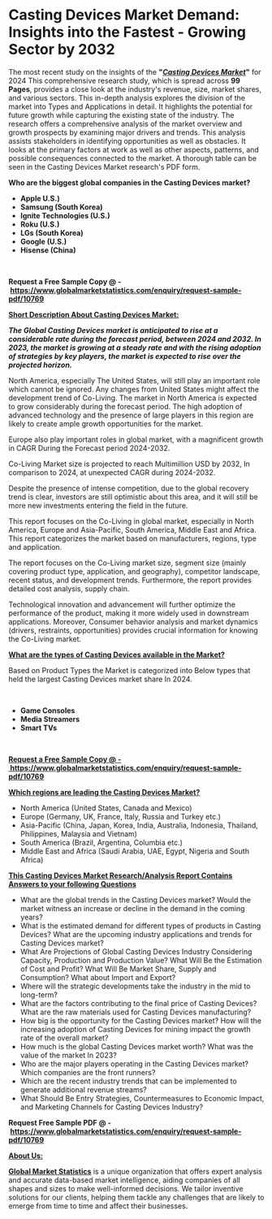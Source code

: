 <h1>Casting Devices Market Demand: Insights into the Fastest - Growing Sector by 2032</h1>
<p>The most recent study on the insights of the <strong>"</strong><a href="https://www.globalmarketstatistics.com/market-reports/casting-devices-market-10769"><strong><em>Casting Devices Market</em></strong></a><strong>"</strong>&nbsp;for 2024 This comprehensive research study, which is spread across <strong>99 Pages</strong>, provides a close look at the industry's revenue, size, market shares, and various sectors. This in-depth analysis explores the division of the market into Types and Applications in detail. It highlights the potential for future growth while capturing the existing state of the industry. The research offers a comprehensive analysis of the market overview and growth prospects by examining major drivers and trends. This analysis assists stakeholders in identifying opportunities as well as obstacles. It looks at the primary factors at work as well as other aspects, patterns, and possible consequences connected to the market. A thorough table can be seen in the Casting Devices Market research's PDF form.</p>
<p><strong>Who are the biggest global companies in the Casting Devices market?<br /></strong></p>
<ul>
<li><strong>Apple U.S.)</strong></li>
<li><strong>Samsung (South Korea)</strong></li>
<li><strong>Ignite Technologies (U.S.)</strong></li>
<li><strong>Roku (U.S.)</strong></li>
<li><strong>LGs (South Korea)</strong></li>
<li><strong>Google (U.S.)</strong></li>
<li><strong>Hisense (China)</strong></li>
</ul>
<p>&nbsp;</p>
<p><strong>Request a Free Sample Copy @ -&nbsp;</strong><a href="https://www.globalmarketstatistics.com/enquiry/request-sample-pdf/10769"><strong>https://www.globalmarketstatistics.com/enquiry/request-sample-pdf/10769</strong></a></p>
<p><strong><u>Short Description About Casting Devices Market:</u></strong></p>
<p><strong><em>The Global Casting Devices market is anticipated to rise at a considerable rate during the forecast period, between 2024 and 2032. In 2023, the market is growing at a steady rate and with the rising adoption of strategies by key players, the market is expected to rise over the projected horizon.</em></strong></p>
<p>North America, especially The United States, will still play an important role which cannot be ignored. Any changes from United States might affect the development trend of Co-Living. The market in North America is expected to grow considerably during the forecast period. The high adoption of advanced technology and the presence of large players in this region are likely to create ample growth opportunities for the market.</p>
<p>Europe also play important roles in global market, with a magnificent growth in CAGR During the Forecast period 2024-2032.</p>
<p>Co-Living Market size is projected to reach Multimillion USD by 2032, In comparison to 2024, at unexpected CAGR during 2024-2032.</p>
<p>Despite the presence of intense competition, due to the global recovery trend is clear, investors are still optimistic about this area, and it will still be more new investments entering the field in the future.</p>
<p>This report focuses on the Co-Living in global market, especially in North America, Europe and Asia-Pacific, South America, Middle East and Africa. This report categorizes the market based on manufacturers, regions, type and application.</p>
<p>The report focuses on the Co-Living market size, segment size (mainly covering product type, application, and geography), competitor landscape, recent status, and development trends. Furthermore, the report provides detailed cost analysis, supply chain.</p>
<p>Technological innovation and advancement will further optimize the performance of the product, making it more widely used in downstream applications. Moreover, Consumer behavior analysis and market dynamics (drivers, restraints, opportunities) provides crucial information for knowing the Co-Living market.</p>
<p><strong><u>What are the types of Casting Devices available in the Market?</u></strong></p>
<p>Based on Product Types the Market is categorized into Below types that held the largest Casting Devices market share In 2024.</p>
<p>&nbsp;</p>
<ul>
<li><strong>Game Consoles</strong></li>
<li><strong>Media Streamers</strong></li>
<li><strong>Smart TVs</strong></li>
</ul>
<p>&nbsp;</p>
<p><strong><u>Request a Free Sample Copy @ -&nbsp;</u></strong><a href="https://www.globalmarketstatistics.com/enquiry/request-sample-pdf/10769"><strong>https://www.globalmarketstatistics.com/enquiry/request-sample-pdf/10769</strong></a></p>
<p><strong><u>Which regions are leading the Casting Devices Market?</u></strong></p>
<ul>
<li>North America (United States, Canada and Mexico)</li>
<li>Europe (Germany, UK, France, Italy, Russia and Turkey etc.)</li>
<li>Asia-Pacific (China, Japan, Korea, India, Australia, Indonesia, Thailand, Philippines, Malaysia and Vietnam)</li>
<li>South America (Brazil, Argentina, Columbia etc.)</li>
<li>Middle East and Africa (Saudi Arabia, UAE, Egypt, Nigeria and South Africa)</li>
</ul>
<p><strong><u>This Casting Devices Market Research/Analysis Report Contains Answers to your following Questions</u></strong></p>
<ul>
<li>What are the global trends in the Casting Devices market? Would the market witness an increase or decline in the demand in the coming years?</li>
<li>What is the estimated demand for different types of products in Casting Devices? What are the upcoming industry applications and trends for Casting Devices market?</li>
<li>What Are Projections of Global Casting Devices Industry Considering Capacity, Production and Production Value? What Will Be the Estimation of Cost and Profit? What Will Be Market Share, Supply and Consumption? What about Import and Export?</li>
<li>Where will the strategic developments take the industry in the mid to long-term?</li>
<li>What are the factors contributing to the final price of Casting Devices? What are the raw materials used for Casting Devices manufacturing?</li>
<li>How big is the opportunity for the Casting Devices market? How will the increasing adoption of Casting Devices for mining impact the growth rate of the overall market?</li>
<li>How much is the global Casting Devices market worth? What was the value of the market In 2023?</li>
<li>Who are the major players operating in the Casting Devices market? Which companies are the front runners?</li>
<li>Which are the recent industry trends that can be implemented to generate additional revenue streams?</li>
<li>What Should Be Entry Strategies, Countermeasures to Economic Impact, and Marketing Channels for Casting Devices Industry?</li>
</ul>
<p><strong>Request Free Sample PDF @ -&nbsp;</strong><a href="https://www.globalmarketstatistics.com/enquiry/request-sample-pdf/10769"><strong>https://www.globalmarketstatistics.com/enquiry/request-sample-pdf/10769</strong></a></p>
<p><strong><u>About Us:</u></strong></p>
<p><a href="https://www.globalmarketstatistics.com/enquiry/request-sample-pdf/10769"><strong>Global Market Statistics</strong></a>&nbsp;is a unique organization that offers expert analysis and accurate data-based market intelligence, aiding companies of all shapes and sizes to make well-informed decisions. We tailor inventive solutions for our clients, helping them tackle any challenges that are likely to emerge from time to time and affect their businesses.</p>